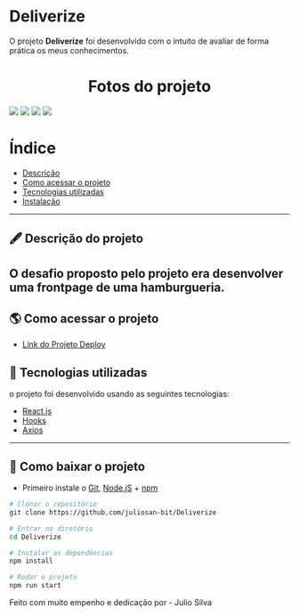 # Deliverize

O projeto **Deliverize** foi desenvolvido com o intuito de avaliar de forma prática os meus conhecimentos.

<h1 align="center">
Fotos do projeto
</h1>

<img src="https://user-images.githubusercontent.com/69260762/155894543-388c5125-13b5-45fe-bffa-d419a7abbc95.png"/>
<img src="https://user-images.githubusercontent.com/69260762/155894592-27fe610a-64cc-496d-af12-77141f7de428.png"/>
<img src="https://user-images.githubusercontent.com/69260762/155894599-afc2303f-c178-4715-a775-8eb31ad0abba.png"/>
<img src="https://user-images.githubusercontent.com/69260762/155894610-8e75820e-6e69-491d-93a7-7e0fb24874d1.png"/>
<img src=""/>



# Índice

- [Descrição](#-descrição-do-projeto)
- [Como acessar o projeto](#-como-acessar-o-projeto)
- [Tecnologias utilizadas](#-tecnologias-utilizadas)
- [Instalação](#-como-baixar-o-projeto)

---

## 🖋 Descrição do projeto

## O desafio proposto pelo projeto era desenvolver uma frontpage de uma hamburgueria.

## 🌎 Como acessar o projeto


- [Link do Projeto Deploy](https://deliverizejulio.surge.sh/)




## 🚀 Tecnologias utilizadas

o projeto foi desenvolvido usando as seguintes tecnologias:

- [React.js](https://pt-br.reactjs.org/docs/getting-started.html)
- [Hooks](https://pt-br.reactjs.org/docs/hooks-intro.html)
- [Axios](https://axios-http.com/docs/intro)

---

## 💾 Como baixar o projeto

- Primeiro instale o [Git](https://git-scm.com/), [Node.jS](https://nodejs.org/pt-br/download/) + [npm](https://www.npmjs.com/get-npm)

```bash
# Clonar o repositório
git clone https://github.com/juliosan-bit/Deliverize

# Entrar no diretório
cd Deliverize

# Instalar as dependências
npm install

# Rodar o projeto
npm run start
```

Feito com muito empenho e dedicação por - Julio Silva
